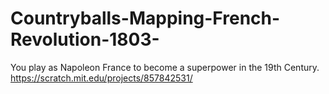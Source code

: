 # Countryballs-Mapping-French-Revolution-1803-
You play as Napoleon France to become a superpower in the 19th Century.
https://scratch.mit.edu/projects/857842531/
